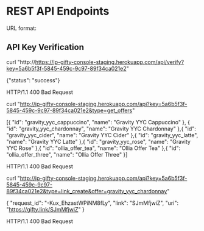 # REST API Endpoints

URL format: 

## API Key Verification

curl "http://https://ip-gifty-console-staging.herokuapp.com/api/verify?key=5a6b5f3f-5845-459c-9c97-89f34ca021e2"

{"status": "success"}

HTTP/1.1 400 Bad Request

curl "http://ip-gifty-console-staging.herokuapp.com/api?key=5a6b5f3f-5845-459c-9c97-89f34ca021e2&type=get_offers"

[{
	"id": "gravity_yyc_cappuccino",
	"name": "Gravity YYC Cappuccino"
}, {
	"id": "gravity_yyc_chardonnay",
	"name": "Gravity YYC Chardonnay"
},{
	"id": "gravity_yyc_cider",
	"name": "Gravity YYC Cider"
},{
	"id": "gravity_yyc_latte",
	"name": "Gravity YYC Latte"
},{
	"id": "gravity_yyc_rose",
	"name": "Gravity YYC Rose"
},{
	"id": "ollia_offer_tea",
	"name": "Ollia Offer Tea"
},{
	"id": "ollia_offer_three",
	"name": "Ollia Offer Three"
}]

HTTP/1.1 400 Bad Request

curl "http://ip-gifty-console-staging.herokuapp.com/api?key=5a6b5f3f-5845-459c-9c97-89f34ca021e2&type=link_create&offer=gravity_yyc_chardonnay"

{
 	"request_id": "-Kux_EhzastWPiNM8fLy",
	"link": "SJmMfjwiZ",
	"uri": "https://gifty.link/SJmMfjwiZ"
}

HTTP/1.1 400 Bad Request
